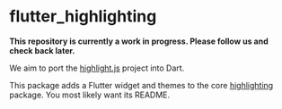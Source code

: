 # flutter_highlighting

**This repository is currently a work in progress. Please follow us and check back later.**

We aim to port the [highlight.js](https://highlightjs.org) project into Dart.

This package adds a Flutter widget and themes to the core
[highlighting](https://pub.dev/packages/highlighting) package.
You most likely want its README.
